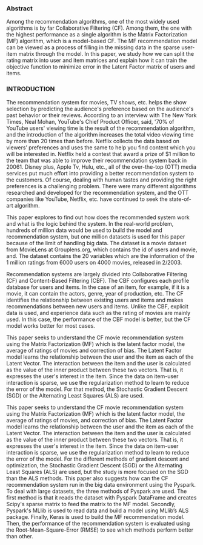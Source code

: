 ### Abstract 
Among the recommendation algorithms, one of the most widely used algorithms is by far Collaborative Filtering (CF). Among them, the one with the highest performance as a single algorithm is the Matrix Factorization (MF) algorithm, which is a model-based CF. The MF recommendation model can be viewed as a process of filling in the missing data in the sparse user-item matrix through the model. In this paper, we study how we can split the rating matrix into user and item matrices and explain how it can train the objective function to minimize error in the Latent Factor matrix of users and items.

### INTRODUCTION
The recommendation system for movies, TV shows, etc. helps the show selection by predicting the audience's preference based on the audience's past behavior or their reviews. According to an interview with The New York Times, Neal Mohan, YouTube's Chief Product Officer, said, '70% of YouTube users' viewing time is the result of the recommendation algorithm, and the introduction of the algorithm increases the total video viewing time by more than 20 times than before. Netflix collects the data based on viewers’ preferences and uses the same to help you find content which you will be interested in. Netflix held a contest that award a prize of $1 million to the team that was able to improve their recommendation system back in 20061. Disney plus, Apple Tv, Hulu, etc., all of the over-the-top (OTT) media services put much effort into providing a better recommendation system to the customers. Of course, dealing with human tastes and providing the right preferences is a challenging problem. There were many different algorithms researched and developed for the recommendation system, and the OTT companies like YouTube, Netflix, etc. have continued to seek the state-of-art algorithm. <p />
This paper explores to find out how does the recommended system work and what is the logic behind the system. In the real-world problem, hundreds of million data would be used to build the model and recommendation system, but one million datasets is used for this paper because of the limit of handling big data.
The dataset is a movie dataset from MovieLens at Grouplens.org, which contains the id of users and movie, and. The dataset contains the 20 variables which are the information of the 1 million ratings from 6000 users on 4000 movies, released in 2/2003.<p />
Recommendation systems are largely divided into Collaborative Filtering (CF) and Content-Based Filtering (CBF). The CBF configures each profile database for users and items. In the case of an item, for example, if it is a movie, it can contain the actors, genre, year of production, etc. The CF identifies the relationship between existing users and items and makes recommendations between new users and items. Unlike the CBF, explicit data is used, and experience data such as the rating of movies are mainly used. In this case, the performance of the CBF model is better, but the CF model works better for most cases.<p />
This paper seeks to understand the CF movie recommendation system using the Matrix Factorization (MF) which is the latent factor model, the average of ratings of movies and correction of bias. The Latent Factor model learns the relationship between the user and the item as each of the Latent Vector. The interaction between the item and the user is calculated as the value of the inner product between these two vectors. That is, it expresses the user's interest in the item. Since the data on item-user interaction is sparse, we use the regularization method to learn to reduce the error of the model. For that method, the Stochastic Gradient Descent (SGD) or the Alternating Least Squares (ALS) are used.<p />
This paper seeks to understand the CF movie recommendation system using the Matrix Factorization (MF) which is the latent factor model, the average of ratings of movies, and correction of bias. The Latent Factor model learns the relationship between the user and the item as each of the Latent Vector. The interaction between the item and the user is calculated as the value of the inner product between these two vectors. That is, it expresses the user's interest in the item. Since the data on item-user interaction is sparse, we use the regularization method to learn to reduce the error of the model. For the different methods of gradient descent and optimization, the Stochastic Gradient Descent (SGD) or the Alternating Least Squares (ALS) are used, but the study is more focused on the SGD than the ALS methods. This paper also suggests how can the CF recommendation system run in the big data environment using the Pyspark. To deal with large datasets, the three methods of Pyspark are used. The first method is that it reads the dataset
with Pyspark DataFrame and creates Scipy's sparse matrix to feed the matrix to the MF model. Secondly, Pyspark's MLlib is used to read data and build a model using MLlib’s ALS package. Finally, Keras is used to build the MF recommendation model. Then, the performance of the recommendation system is evaluated using the Root-Mean-Square-Error (RMSE) to see which methods perform better than other.<p />
